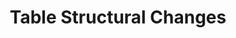 ---
title: Table Structural Changes
permalink: /data-structure/table-structural-changes
layout: general
keywords: redshift, amazon redshift, postgresql, varchar, varchar widening, column splitting, postgres, panoply, bigquery, structure change, schema change, column split

summary: "From time to time, Stitch will encounter data that can't be loaded losslessly into the destination table in your destination. When this happens, Stitch may have to alter the structure of the table in order to successfully load the data."
toc: true
weight: 3


sections:
  - content: |
      {{ page.summary }}

  - title: "Reasons for table structural changes"
    anchor: "structural-change-reasons"
    content: |
      Stitch may need to perform table alterations for several reasons, including:

      - [`VARCHAR` data of varying widths](#varchar-column-widening),
      - [Multiple data types in a source table column](#columns-mixed-data-types), and
      - [Column additions or removals in the source table](#adding-removing-columns)
      
      In this guide are examples of how Stitch will behave in each of these scenarios for each currently supported destination type.


# --------------------------- #
#        EXAMPLE TABLE        #
# --------------------------- #

  - title: "Examples in this guide"
    anchor: "examples-in-this-guide"
    content: |
      The examples in this guide will use an example table named `{{ site.data.dataloading.examples.example-table.name }}` to demonstrate Stitch's behavior for each scenario.

      Excluding [the `_sdc` columns]({{ link.destinations.storage.sdc-columns | prepend: site.baseurl }}), Stitch determines this is the structure of the `{{ site.data.dataloading.examples.example-table.name }}` table:

      {% include replication/templates/example-table-extracted-rows.html table-type="table-schema" %}


# --------------------------- #
#      VARCHAR WIDENING       #
# --------------------------- #

  - title: "VARCHAR column widening"
    anchor: "varchar-column-widening"
    content: |
      To preserve your destination's performance and reduce disk usage, Stitch uses the smallest possible `VARCHAR` column when storing string data.

      For example: If the maximum width of a string column across all records is currently 127, Stitch will type the destination column as `VARCHAR(128)`.

      As string data can vary in width, Stitch will take different actions to accommodate the data, depending on the destination in use. See below for an example.

    subsections:
      - title: "VARCHAR column widening example: First replication job"
        anchor: "varchar-column-widening--first-replication-job"
        content: |
          During the first replication job, Stitch extracts the following records for the [`{{ site.data.dataloading.examples.example-table.name }}` table](#examples-in-this-guide):

          {% include replication/templates/example-table-extracted-rows.html table-type="extraction" job-type="first-job" example-type="varchar-widening" %}

      - title: "VARCHAR column widening example: Second replication job"
        anchor: "varchar-column-widening-columns--second-replication-job"
        content: |
          During the next replication job, Stitch extracts the records in the table below. In this example, the `name` column contains data that exceeds its previously known width:

          {% include replication/templates/example-table-extracted-rows.html table-type="extraction" job-type="second-job" example-type="varchar-widening" %}

      - title: "VARCHAR column widening example: New table structure"
        anchor: "varchar-column-widening--new-table-structure"
        content: |
          How Stitch loads the data depends on the type destination being used. Click the tabs below to see how accommodating this data works for each destination.

          {% include replication/templates/table-schema-changes-tabs.html example-type="varchar-widening" %}


# --------------------------- #
#      MIXED DATA TYPES       #
# --------------------------- #

  - title: "Columns with mixed data types"
    anchor: "columns-mixed-data-types"
    content: |
      Stitch requires that there only be one data type per column to properly type, load, and store data. If a column contains multiple data types, Stitch will create additional columns and append the data type to the column name. See below for an example.

    subsections:
      - title: "Mixed data types example: First replication job"
        anchor: "mixed-data-types--first-replication-job"
        content: |
          During the first replication job, the following rows are extracted for the [`{{ site.data.dataloading.examples.example-table.name }}` table](#examples-in-this-guide):

          {% include replication/templates/example-table-extracted-rows.html table-type="extraction" job-type="first-job" example-type="mixed-data-types" %}

      - title: "Mixed data types example: Second replication job"
        anchor: "mixed-data-types--second-replication-job"
        content: |
          During the next replication job, the following rows are extracted:

          {% include replication/templates/example-table-extracted-rows.html table-type="extraction" job-type="second-job" example-type="mixed-data-types" %}

          Stitch will detect that the data types in these newly replicated rows differ than the ones from the initial replication job. In this case:

          - `age` was originally a `BIGINT`, but can sometimes be a decimal
          - `has_magic` was originally a `BOOLEAN`, but can sometimes be a string

      - title: "Mixed data types example: New table structure"
        anchor: "mixed-data-types--new-table-structure"
        content: |
          To accommodate the data, Stitch will create a new column for the newly detected data type and store the data for that data type in the new column.

          How columns are named as a result of "splitting" mixed data types depends on the type of destination being used. Click the tabs below to see how accommodating this data works for each destination.

          {% include replication/templates/table-schema-changes-tabs.html example-type="mixed-data-types" %}


# --------------------------- #
#   ADDING/REMOVING COLUMNS   #
# --------------------------- #

  - title: "Adding and removing columns"
    anchor: "adding-removing-columns"
    content: |
      {% capture log-based-incremental-notice %}
      **Note**: **This section is not applicable to Log-based Incremental Replication**. This section only applies when Key-based Incremental or Full Table Replication is being used. Refer to the [Log-based Incremental Replication guide]({{ link.replication.log-based-incremental | prepend: site.baseurl }}) for info about schema changes and Log-based Incremental Replication.
      {% endcapture %}
      {% include note.html type="single-line" content=log-based-incremental-notice %}

      - **Adding columns**: When a new column is added to a source table and selected for replication, Stitch will append the column to the end of the destination table. 

         For Key-based Incremental tables, data for the column will be replicated onward from the saved [Replication Key ]({{ link.replication.rep-keys | prepend: site.baseurl }}). Default `NULLs` will be placed in existing rows unless:

          1. A historical backfill in the source updated the records' Replication Key values, or
          2. A [table-level reset]({{ link.replication.reset-rep-keys | prepend: site.baseurl }}) is performed and a full re-replication is queued

      - **Removing columns**: When a column is removed in the source or de-selected from replication, Stitch will place default `NULLs` in the column going forward. Columns will not be removed from the destination.

  - title: "Additional resources"
    anchor: "additional-resources"
    subsections:
      - title: "Identify record rejections"
        anchor: "identify-record-rejections"
        content: |
          If Stitch is unable to load data into a table, it'll look like data is missing in your destination.

          When this occurs, check the [Rejected records table]({{ link.destinations.storage.rejected-records | prepend: site.baseurl }}) for the integration. This can help you pinpoint the root cause of the problem and unblock your data.

      - title: "Redshift/Panoply dependent views"
        anchor: "redshift-panoply-dependent-views"
        content: |
          When a table's structure has changed and Stitch needs to load data into the new structure, an `ALTER` command will be issued. To successfully run this command, dependent views must be temporarily 'dropped' to allow Stitch to re-create the table. If you receive an error that looks like the following, dependent views may be the root cause:

          ```sql
          ERROR: cannot drop table SCHEMA.TABLE column type because other objects depend on it

          Hint: Use DROP ... CASCADE to drop the dependent objects too.
          ``` 

          While an hour or two is usually sufficient to complete the process, some very large tables may require more time. **This [troubleshooting guide]({{ link.troubleshooting.view-dependency-errors | prepend: site.baseurl }}) will walk you through how to locate the dependent views and temporarily drop them.**
---